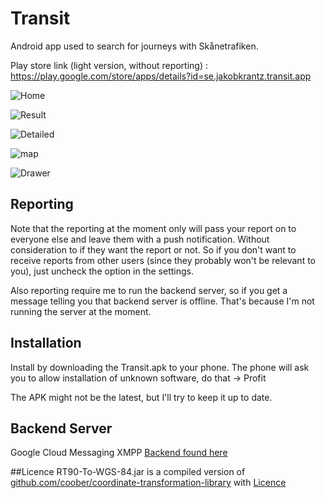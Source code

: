 Transit
=======
Android app used to search for journeys with Skånetrafiken.

Play store link (light version, without reporting) : https://play.google.com/store/apps/details?id=se.jakobkrantz.transit.app

![Home](pics/home.png)

![Result](pics/result.png)

![Detailed](pics/detail.png)

![map](pics/map.png)


![Drawer](pics/drawer.png)


## Reporting
Note that the reporting at the moment only will pass your report on to everyone else and leave them with a push notification. Without consideration to if they want the report or not.
So if you don't want to receive reports from other users (since they probably won't be relevant to you), just uncheck the option in the settings.

Also reporting require me to run the backend server, so if you get a message telling you that backend server is offline. That's because I'm not running the server at the moment.

## Installation
Install by downloading the Transit.apk to your phone. The phone will ask you to allow installation of unknown software, do that -> Profit

The APK might not be the latest, but I'll try to keep it up to date.

## Backend Server
Google Cloud Messaging XMPP
[Backend found here](https://github.com/jakkra/GCM-Server)

##Licence
RT90-To-WGS-84.jar is a compiled version of [github.com/coober/coordinate-transformation-library](https://github.com/goober/coordinate-transformation-library) with  [Licence](http://www.apache.org/licenses/LICENSE-2.0)